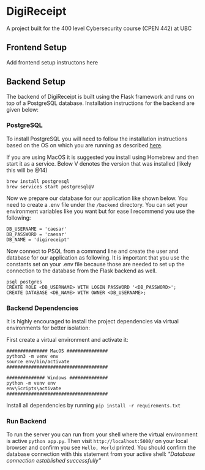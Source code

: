 # DigiReceipt
A project built for the 400 level Cybersecurity course (CPEN 442) at UBC

## Frontend Setup
Add frontend setup instructons here

## Backend Setup
The backend of DigiReceipt is built using the Flask framework and runs on top of a PostgreSQL database. Installation instructions for the backend are given below:

### PostgreSQL
To install PostgreSQL you will need to follow the installation instructions based on the OS on which you are running as described [here](https://www.postgresql.org/download/).

If you are using MacOS it is suggested you install using Homebrew and then start it as a service. Below V denotes the version that was installed (likely this will be @14)

```
brew install postgresql
brew services start postgresql@V
```

Now we prepare our database for our application like shown below. You need to create a .env file under the `/backend` directory. You can set your environment variables like you want but for ease I recommend you use the following:

```
DB_USERNAME = 'caesar'
DB_PASSWORD = 'caesar'
DB_NAME = 'digireceipt'
```

Now connect to PSQL from a command line and create the user and database for our application as following. It is important that you use the constants set on your .env file because those are needed to set up the connection to the database from the Flask backend as well.

```
psql postgres
CREATE ROLE <DB_USERNAME> WITH LOGIN PASSWORD '<DB_PASSWORD>';
CREATE DATABASE <DB_NAME> WITH OWNER <DB_USERNAME>;
```

### Backend Dependencies
It is highly encouraged to install the project dependencies via virtual environments for better isolation:

First create a virtual environment and activate it:

```
############### MacOS ###############
python3 -m venv env
source env/bin/activate
#####################################

############## Windows ##############
python -m venv env
env\Scripts\activate
#####################################
```

Install all dependencies by running `pip install -r requirements.txt`

### Run Backend
To run the server you can run from your shell where the virtual environment is active `python app.py`. Then visit `http://localhost:5000/` on your local browser and confirm you see `Hello, World` printed.
You should confirm the database connection with this statement from your active shell: *"Database connection established successfully"*
